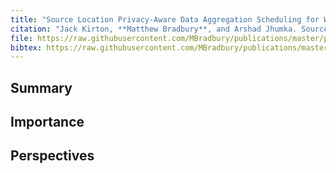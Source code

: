 ```yaml
---
title: "Source Location Privacy-Aware Data Aggregation Scheduling for Wireless Sensor Networks"
citation: "Jack Kirton, **Matthew Bradbury**, and Arshad Jhumka. Source Location Privacy-Aware Data Aggregation Scheduling for Wireless Sensor Networks. In *37th IEEE International Conference on Distributed Computing Systems (ICDCS)*, 2200–2205. June 2017. [doi:10.1109/ICDCS.2017.171](https://doi.org/10.1109/ICDCS.2017.171)."
file: https://raw.githubusercontent.com/MBradbury/publications/master/papers/ICDCS2017.pdf
bibtex: https://raw.githubusercontent.com/MBradbury/publications/master/bibtex/Kirton_2017_SourceLocationPrivacy.bib
---
```


## Summary

## Importance

## Perspectives


